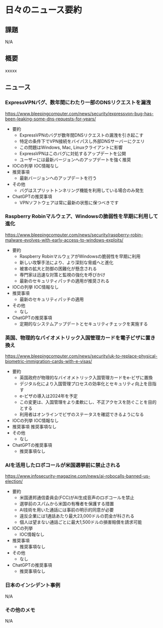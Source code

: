 # 日々のニュース要約

## 課題

N/A

## 概要

xxxxx

## ニュース

### ExpressVPNバグ、数年間にわたり一部のDNSリクエストを漏洩
https://www.bleepingcomputer.com/news/security/expressvpn-bug-has-been-leaking-some-dns-requests-for-years/

- 要約
    - ExpressVPNのバグが数年間DNSリクエストの漏洩を引き起こす
    - 特定の条件下でVPN接続をバイパスし外部DNSサーバーにクエリ
    - この問題はWindows, Mac, Linuxクライアントに影響
    - ExpressVPNはこのバグに対処するアップデートを公開
    - ユーザーには最新バージョンへのアップデートを強く推奨
- IOCの列挙
    IOC情報なし
- 推奨事項
    - 最新バージョンへのアップデートを行う
- その他
    - バグはスプリットトンネリング機能を利用している場合のみ発生
- ChatGPTの推奨事項
    - VPNソフトウェアは常に最新の状態に保つべきです

### Raspberry Robinマルウェア、Windowsの脆弱性を早期に利用して進化
https://www.bleepingcomputer.com/news/security/raspberry-robin-malware-evolves-with-early-access-to-windows-exploits/

- 要約
    - Raspberry RobinマルウェアがWindowsの脆弱性を早期に利用
    - 新しい攻撃手法により、より深刻な脅威へと進化
    - 被害の拡大と防御の困難化が懸念される
    - 専門家は迅速な対策と監視の強化を呼びかけ
    - 最新のセキュリティパッチの適用が推奨される
- IOCの列挙
    IOC情報なし
- 推奨事項
    - 最新のセキュリティパッチの適用
- その他
    - なし
- ChatGPTの推奨事項
    - 定期的なシステムアップデートとセキュリティチェックを実施する

### 英国、物理的なバイオメトリック入国管理カードを電子ビザに置き換え
https://www.bleepingcomputer.com/news/security/uk-to-replace-physical-biometric-immigration-cards-with-e-visas/

- 要約
    - 英国政府が物理的なバイオメトリック入国管理カードをe-ビザに置換
    - デジタル化により入国管理プロセスの効率化とセキュリティ向上を目指す
    - e-ビザの導入は2024年を予定
    - この変更は、入国管理をより柔軟にし、不正アクセスを防ぐことを目的とする
    - 利用者はオンラインでビザのステータスを確認できるようになる
- IOCの列挙
    IOC情報なし
- 推奨事項
    推奨事項なし
- その他
    - なし
- ChatGPTの推奨事項
    - 推奨事項なし

### AIを活用したロボコールが米国選挙前に禁止される
https://www.infosecurity-magazine.com/news/ai-robocalls-banned-us-election/

- 要約
    - 米国連邦通信委員会(FCC)がAI生成音声のロボコールを禁止
    - 選挙前のスパムから米国の有権者を保護する措置
    - AI技術を用いた通話には事前の明示的同意が必要
    - 違反企業には1通話あたり最大23,000ドルの罰金が科される
    - 個人は望まない通話ごとに最大1,500ドルの損害賠償を請求可能
- IOCの列挙
    - IOC情報なし
- 推奨事項
    - 推奨事項なし
- その他
    - なし
- ChatGPTの推奨事項
    - 推奨事項なし

### 日本のインシデント事例
N/A

### その他のメモ
N/A